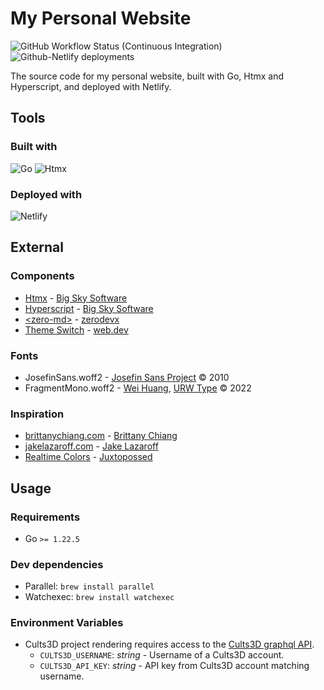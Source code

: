 # My Personal Website

![GitHub Workflow Status (Continuous Integration)][ci-badge]
![Github-Netlify deployments][cd-badge]

The source code for my personal website, built with Go, Htmx and Hyperscript, and deployed with Netlify.

## Tools

### Built with

![Go][go-badge]
![Htmx][htmx-badge]

### Deployed with

![Netlify][netlify-badge]

## External

### Components

-   [Htmx][htmx] - [Big Sky Software][big-sky-software]
-   [Hyperscript][hyperscript] - [Big Sky Software][big-sky-software]
-   [\<zero-md\>][zero-md] - [zerodevx][zerodevx]
-   [Theme Switch][theme-switch] - [web.dev][web-dev]

### Fonts

-   JosefinSans.woff2 - [Josefin Sans Project]() &copy; 2010
-   FragmentMono.woff2 - [Wei Huang][wei-huang], [URW Type][urw-type] &copy; 2022

### Inspiration

-   [brittanychiang.com][brittanychiang.com] - [Brittany Chiang][brittany-chiang]
-   [jakelazaroff.com][jakelazaroff.com] - [Jake Lazaroff][jake-lazaroff]
-   [Realtime Colors][realtime-colors] - [Juxtopossed][juxtopossed]

## Usage

### Requirements

-   Go `>= 1.22.5`

### Dev dependencies

- Parallel: `brew install parallel`
- Watchexec: `brew install watchexec`

### Environment Variables

-   Cults3D project rendering requires access to the [Cults3D graphql API][cults-graphql].
    -   `CULTS3D_USERNAME`: _string_ - Username of a Cults3D account.
    -   `CULTS3D_API_KEY`: _string_ - API key from Cults3D account matching username.

[ci-badge]: https://img.shields.io/github/actions/workflow/status/NDoolan360/NDoolan360-Site/ci.yml?logo=github&logoColor=white&label=CI
[cd-badge]: https://img.shields.io/github/deployments/NDoolan360/NDoolan360-Site/production?logo=netlify&label=CD
[go-badge]: https://img.shields.io/badge/Go-00ADD8?logo=go&logoColor=FFF
[htmx-badge]: https://img.shields.io/badge/Htmx-333?logo=htmx&logoColor=FFF
[tailwind-badge]: https://img.shields.io/badge/Tailwind%20CSS-0f172a?logo=tailwindcss&logoColor=06B6D4
[netlify-badge]: https://img.shields.io/badge/Netlify-FFF?logo=netlify&logoColor=004846&link=https%3A%2F%2Fnetlify.com
[htmx]: https://github.com/bigskysoftware/htmx
[hyperscript]: https://github.com/bigskysoftware/_hyperscript
[big-sky-software]: https://github.com/bigskysoftware
[zero-md]: https://github.com/zerodevx/zero-md
[zerodevx]: https://github.com/zerodevx
[theme-switch]: https://web.dev/patterns/theming/theme-switch
[web-dev]: https://web.dev
[josefin-sans]: https://github.com/ThomasJockin/JosefinSansFont-master
[wei-huang]: https://weiweihuanghuang.github.io/
[urw-type]: https://www.urwtype.com
[brittanychiang.com]: https://brittanychiang.com
[brittany-chiang]: https://github.com/bchiang7
[jakelazaroff.com]: https://jakelazaroff.com
[jake-lazaroff]: https://github.com/jakelazaroff
[realtime-colors]: https://www.realtimecolors.com
[juxtopossed]: https://github.com/juxtopposed
[cults-graphql]: https://cults3d.com/en/pages/graphql

